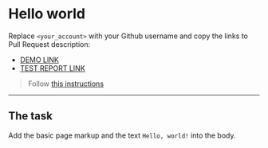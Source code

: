 # Hello world
Replace `<your_account>` with your Github username and copy the links to Pull Request description:
- [DEMO LINK](https://59MrRobot.github.io/layout_hello-world/)
- [TEST REPORT LINK](https://59MrRobot.github.io/layout_hello-world/report/html_report/)

> Follow [this instructions](https://mate-academy.github.io/layout_task-guideline/#how-to-solve-the-layout-tasks-on-github)
___

## The task
Add the basic page markup and the text `Hello, world!` into the body.
